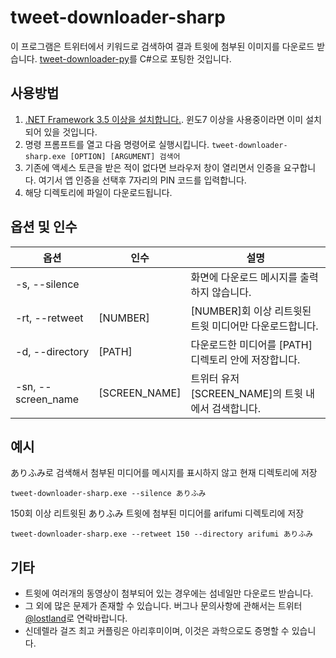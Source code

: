 # tweet-downloader-sharp

이 프로그램은 트위터에서 키워드로 검색하여 결과 트윗에 첨부된 이미지를 다운로드 받습니다. [tweet-downloader-py](https://github.com/overworks/tweet-downloader-py)를 C#으로 포팅한 것입니다. 

## 사용방법

1. [.NET Framework 3.5 이상을 설치합니다.](https://www.microsoft.com/net/download/framework). 윈도7 이상을 사용중이라면 이미 설치되어 있을 것입니다.
2. 명령 프롬프트를 열고 다음 명령어로 실행시킵니다. `tweet-downloader-sharp.exe [OPTION] [ARGUMENT] 검색어`
3. 기존에 액세스 토큰을 받은 적이 없다면 브라우저 창이 열리면서 인증을 요구합니다. 여기서 앱 인증을 선택후 7자리의 PIN 코드를 입력합니다.
4. 해당 디렉토리에 파일이 다운로드됩니다.

## 옵션 및 인수

| 옵션               | 인수          | 설명                                                    |
| ------------------ | ------------- | ------------------------------------------------------- |
| -s, --silence      |               | 화면에 다운로드 메시지를 출력하지 않습니다.             |
| -rt, --retweet     | [NUMBER]      | [NUMBER]회 이상 리트윗된 트윗 미디어만 다운로드합니다.  |
| -d, --directory    | [PATH]        | 다운로드한 미디어를 [PATH] 디렉토리 안에 저장합니다.    |
| -sn, --screen_name | [SCREEN_NAME] | 트위터 유저 [SCREEN_NAME]의 트윗 내에서 검색합니다.     |

## 예시

ありふみ로 검색해서 첨부된 미디어를 메시지를 표시하지 않고 현재 디렉토리에 저장
```
tweet-downloader-sharp.exe --silence ありふみ
```

150회 이상 리트윗된 ありふみ 트윗에 첨부된 미디어를 arifumi 디렉토리에 저장
```
tweet-downloader-sharp.exe --retweet 150 --directory arifumi ありふみ
```

## 기타

- 트윗에 여러개의 동영상이 첨부되어 있는 경우에는 섬네일만 다운로드 받습니다.
- 그 외에 많은 문제가 존재할 수 있습니다. 버그나 문의사항에 관해서는 트위터 [@lostland](https://twitter.com/lostland)로 연락바랍니다.
- 신데렐라 걸즈 최고 커플링은 아리후미이며, 이것은 과학으로도 증명할 수 있습니다.
